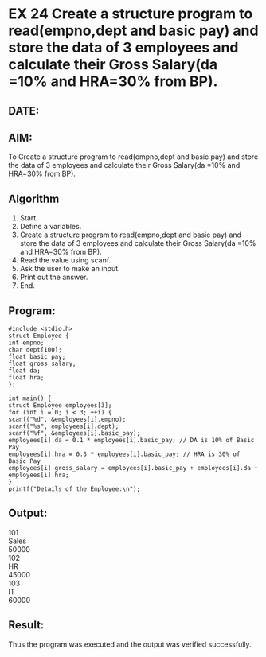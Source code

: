 # EX 24 Create a structure program to read(empno,dept and basic pay) and store the data of 3 employees and calculate their Gross Salary(da =10% and HRA=30% from BP).
## DATE:
## AIM:
To Create a structure program to read(empno,dept and basic pay) and store the data of 3 employees and calculate their Gross Salary(da =10% and HRA=30% from BP).

## Algorithm
1. Start. 
2. Define a variables. 
3. Create a structure program to read(empno,dept and basic pay) and store the data of 3 
employees and calculate their Gross Salary(da =10% and HRA=30% from BP). 
4. Read the value using scanf. 
5. Ask the user to make an input. 
6. Print out the answer. 
7. End. 

## Program:
```
#include <stdio.h> 
struct Employee { 
int empno; 
char dept[100]; 
float basic_pay; 
float gross_salary; 
float da; 
float hra; 
}; 
 
int main() { 
struct Employee employees[3]; 
for (int i = 0; i < 3; ++i) { 
scanf("%d", &employees[i].empno); 
scanf("%s", employees[i].dept); 
scanf("%f", &employees[i].basic_pay); 
employees[i].da = 0.1 * employees[i].basic_pay; // DA is 10% of Basic Pay 
employees[i].hra = 0.3 * employees[i].basic_pay; // HRA is 30% of Basic Pay 
employees[i].gross_salary = employees[i].basic_pay + employees[i].da + 
employees[i].hra; 
} 
printf("Details of the Employee:\n");
```

## Output:
101\
Sales\
50000\
102\
HR\
45000\
103\
IT\
60000


## Result:
Thus the program was executed and the output was verified successfully.
